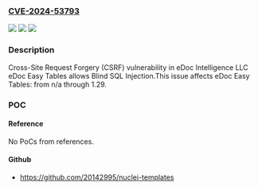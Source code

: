 ### [CVE-2024-53793](https://cve.mitre.org/cgi-bin/cvename.cgi?name=CVE-2024-53793)
![](https://img.shields.io/static/v1?label=Product&message=eDoc%20Easy%20Tables&color=blue)
![](https://img.shields.io/static/v1?label=Version&message=n%2Fa%3C%3D%201.29%20&color=brighgreen)
![](https://img.shields.io/static/v1?label=Vulnerability&message=CWE-352%20Cross-Site%20Request%20Forgery%20(CSRF)&color=brighgreen)

### Description

Cross-Site Request Forgery (CSRF) vulnerability in eDoc Intelligence LLC eDoc Easy Tables allows Blind SQL Injection.This issue affects eDoc Easy Tables: from n/a through 1.29.

### POC

#### Reference
No PoCs from references.

#### Github
- https://github.com/20142995/nuclei-templates

